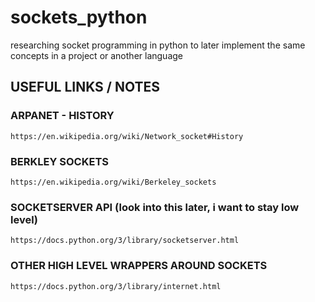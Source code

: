 # sockets_python
researching socket programming in python to later implement the same concepts in a project or another language


## USEFUL LINKS / NOTES 

### ARPANET - HISTORY
`https://en.wikipedia.org/wiki/Network_socket#History`


### BERKLEY SOCKETS

`https://en.wikipedia.org/wiki/Berkeley_sockets`


### SOCKETSERVER API  (look into this later, i want to stay low level)
`https://docs.python.org/3/library/socketserver.html`

### OTHER HIGH LEVEL WRAPPERS AROUND SOCKETS
`https://docs.python.org/3/library/internet.html`
